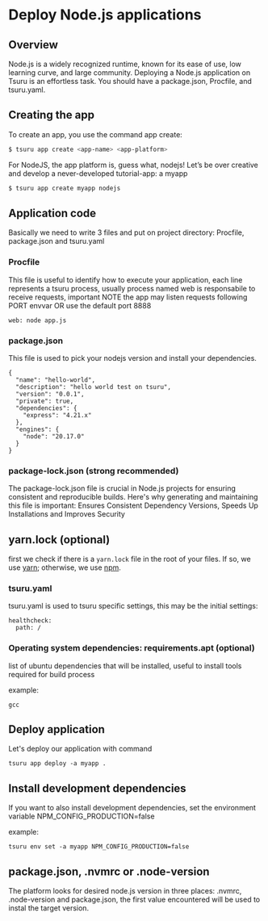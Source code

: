 # Deploy Node.js applications


## Overview

Node.js is a widely recognized runtime, known for its ease of use, low learning curve, and large community. Deploying a Node.js application on Tsuru is an effortless task. You should have a package.json, Procfile, and tsuru.yaml.


## Creating the app

To create an app, you use the command app create:

``` bash
$ tsuru app create <app-name> <app-platform>
```

For NodeJS, the app platform is, guess what, nodejs! Let’s be over creative and develop a never-developed tutorial-app: a myapp

``` bash
$ tsuru app create myapp nodejs
```

## Application code

Basically we need to write 3 files and put on project directory: Procfile, package.json and tsuru.yaml

### Procfile

This file is useful to identify how to execute your application, each line represents a tsuru process, usually process named web is responsabile to receive requests, important NOTE the app may listen requests following PORT envvar OR use the default port 8888

```
web: node app.js
```

### package.json

This file is used to pick your nodejs version and install your dependencies.

```
{
  "name": "hello-world",
  "description": "hello world test on tsuru",
  "version": "0.0.1",
  "private": true,
  "dependencies": {
    "express": "4.21.x"
  },
  "engines": {
    "node": "20.17.0"
  }
}
```

### package-lock.json (strong recommended)

The package-lock.json file is crucial in Node.js projects for ensuring consistent and reproducible builds. Here's why generating and maintaining this file is important: Ensures Consistent Dependency Versions, Speeds Up Installations and Improves Security

## yarn.lock (optional)

first we check if there is a `yarn.lock` file in the root of your files. If so, we use [yarn](https://yarnpkg.com/); otherwise, we use [npm](https://www.npmjs.com/package/npm).

### tsuru.yaml

tsuru.yaml is used to tsuru specific settings, this may be the initial settings:

```
healthcheck:
  path: /
```

### Operating system dependencies: requirements.apt (optional)

list of ubuntu dependencies that will be installed, useful to install tools required for build process

example:
```
gcc
```


## Deploy application

Let's deploy our application with command

```
tsuru app deploy -a myapp .
```

## Install development dependencies

If you want to also install development dependencies, set the environment variable NPM_CONFIG_PRODUCTION=false

example:

```
tsuru env set -a myapp NPM_CONFIG_PRODUCTION=false
```

## package.json, .nvmrc or .node-version

The platform looks for desired node.js version in three places: .nvmrc, .node-version and package.json, the first value encountered will be used to instal the target version.
